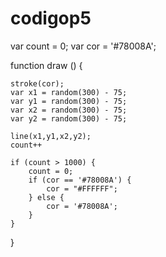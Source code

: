 # codigop5


var count = 0;
var cor = '#78008A';
  
function draw () {
    
    stroke(cor);
    var x1 = random(300) - 75;
    var y1 = random(300) - 75;
    var x2 = random(300) - 75;
    var y2 = random(300) - 75;

    line(x1,y1,x2,y2);
    count++
    
    if (count > 1000) {
        count = 0;
        if (cor == '#78008A') { 
            cor = "#FFFFFF";
        } else {
            cor = '#78008A';
        }
    }
    
}
